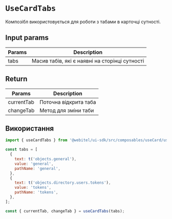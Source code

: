 # `UseCardTabs`

Композібл використовується для роботи з табами в карточці сутності.

## Input params

| Params | Description                                    |
|--------|------------------------------------------------|
| tabs   | Масив табів, які є наявні на сторінці сутності |

## Return

| Params     | Description           |
|------------|-----------------------|
| currentTab | Поточна відкрита таба |
| changeTab  | Метод для зміни таби  |

## Використання

```js
import { useCardTabs } from '@webitel/ui-sdk/src/composables/useCard/useCardTabs.js';

const tabs = [
  {
    text: t('objects.general'),
    value: 'general',
    pathName: 'general',
  },
  {
    text: t('objects.directory.users.tokens'),
    value: 'tokens',
    pathName: 'tokens',
  },
];

const { currentTab, changeTab } = useCardTabs(tabs);

```
